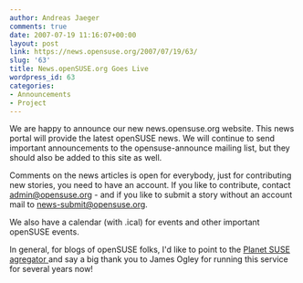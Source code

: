 ```yaml
---
author: Andreas Jaeger
comments: true
date: 2007-07-19 11:16:07+00:00
layout: post
link: https://news.opensuse.org/2007/07/19/63/
slug: '63'
title: News.openSUSE.org Goes Live
wordpress_id: 63
categories:
- Announcements
- Project
---
```


We are happy to announce our new news.opensuse.org website. This news portal will provide the latest openSUSE news.  We will continue to send important announcements to the opensuse-announce mailing list, but they should also be added to this site as well.

Comments on the news articles is open for everybody, just for contributing new stories, you need to have an account.  If you like to contribute, contact admin@opensuse.org - and if you like to submit a story without an account mail to news-submit@opensuse.org.

We also have a calendar (with .ical) for events and other important openSUSE events.

In general, for blogs of openSUSE folks, I'd like to point to the [Planet SUSE agregator ](http://www.planetsuse.org) and say a big thank you to James Ogley for running this service for several years now!
